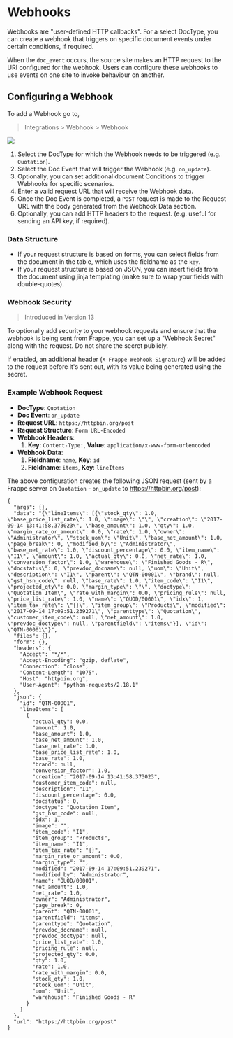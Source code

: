 <!-- base_template: frappe_io/www/frappe/frappe_base.html --><!-- add-breadcrumbs -->
# Webhooks

Webhooks are "user-defined HTTP callbacks". For a select DocType, you can create a webhook that triggers on specific document events under certain conditions, if required.

When the `doc_event` occurs, the source site makes an HTTP request to the URI configured for the webhook. Users can configure these webhooks to use events on one site to invoke behaviour on another.

## Configuring a Webhook

To add a Webhook go to,

> Integrations > Webhook > Webhook

<img class="screenshot" src="/docs/assets/img/webhook.png">

1. Select the DocType for which the Webhook needs to be triggered (e.g. `Quotation`).
1. Select the Doc Event that will trigger the Webhook (e.g. `on_update`).
1. Optionally, you can set additional document Conditions to trigger Webhooks for specific scenarios.
1. Enter a valid request URL that will receive the Webhook data.
1. Once the Doc Event is completed, a `POST` request is made to the Request URL with the body generated from the Webhook Data section.
1. Optionally, you can add HTTP headers to the request. (e.g. useful for sending an API key, if required).

### Data Structure

- If your request structure is based on forms, you can select fields from the document in the table, which uses the fieldname as the `key`.
- If your request structure is based on JSON, you can insert fields from the document using jinja templating (make sure to wrap your fields with double-quotes).

### Webhook Security

> Introduced in Version 13

To optionally add security to your webhook requests and ensure that the webhook is being sent from Frappe, you can set up a "Webhook Secret" along with the request. Do not share the secret publicly.

If enabled, an additional header (`X-Frappe-Webhook-Signature`) will be added to the request before it's sent out, with its value being generated using the secret.

### Example Webhook Request

- **DocType**: `Quotation`
- **Doc Event**: `on_update`
- **Request URL**: `https://httpbin.org/post`
- **Request Structure**: `Form URL-Encoded`
- **Webhook Headers**:
  1. **Key**: `Content-Type:`, **Value**: `application/x-www-form-urlencoded`
- **Webhook Data**:
  1. **Fieldname**: `name`,  **Key**: `id`
  1. **Fieldname**: `items`,  **Key**: `lineItems`

The above configuration creates the following JSON request (sent by a Frappe server on `Quotation` - `on_update` to https://httpbin.org/post):

```
{
  "args": {},
  "data": "{\"lineItems\": [{\"stock_qty\": 1.0, \"base_price_list_rate\": 1.0, \"image\": \"\", \"creation\": \"2017-09-14 13:41:58.373023\", \"base_amount\": 1.0, \"qty\": 1.0, \"margin_rate_or_amount\": 0.0, \"rate\": 1.0, \"owner\": \"Administrator\", \"stock_uom\": \"Unit\", \"base_net_amount\": 1.0, \"page_break\": 0, \"modified_by\": \"Administrator\", \"base_net_rate\": 1.0, \"discount_percentage\": 0.0, \"item_name\": \"I1\", \"amount\": 1.0, \"actual_qty\": 0.0, \"net_rate\": 1.0, \"conversion_factor\": 1.0, \"warehouse\": \"Finished Goods - R\", \"docstatus\": 0, \"prevdoc_docname\": null, \"uom\": \"Unit\", \"description\": \"I1\", \"parent\": \"QTN-00001\", \"brand\": null, \"gst_hsn_code\": null, \"base_rate\": 1.0, \"item_code\": \"I1\", \"projected_qty\": 0.0, \"margin_type\": \"\", \"doctype\": \"Quotation Item\", \"rate_with_margin\": 0.0, \"pricing_rule\": null, \"price_list_rate\": 1.0, \"name\": \"QUOD/00001\", \"idx\": 1, \"item_tax_rate\": \"{}\", \"item_group\": \"Products\", \"modified\": \"2017-09-14 17:09:51.239271\", \"parenttype\": \"Quotation\", \"customer_item_code\": null, \"net_amount\": 1.0, \"prevdoc_doctype\": null, \"parentfield\": \"items\"}], \"id\": \"QTN-00001\"}",
  "files": {},
  "form": {},
  "headers": {
    "Accept": "*/*",
    "Accept-Encoding": "gzip, deflate",
    "Connection": "close",
    "Content-Length": "1075",
    "Host": "httpbin.org",
    "User-Agent": "python-requests/2.18.1"
  },
  "json": {
    "id": "QTN-00001",
    "lineItems": [
      {
        "actual_qty": 0.0,
        "amount": 1.0,
        "base_amount": 1.0,
        "base_net_amount": 1.0,
        "base_net_rate": 1.0,
        "base_price_list_rate": 1.0,
        "base_rate": 1.0,
        "brand": null,
        "conversion_factor": 1.0,
        "creation": "2017-09-14 13:41:58.373023",
        "customer_item_code": null,
        "description": "I1",
        "discount_percentage": 0.0,
        "docstatus": 0,
        "doctype": "Quotation Item",
        "gst_hsn_code": null,
        "idx": 1,
        "image": "",
        "item_code": "I1",
        "item_group": "Products",
        "item_name": "I1",
        "item_tax_rate": "{}",
        "margin_rate_or_amount": 0.0,
        "margin_type": "",
        "modified": "2017-09-14 17:09:51.239271",
        "modified_by": "Administrator",
        "name": "QUOD/00001",
        "net_amount": 1.0,
        "net_rate": 1.0,
        "owner": "Administrator",
        "page_break": 0,
        "parent": "QTN-00001",
        "parentfield": "items",
        "parenttype": "Quotation",
        "prevdoc_docname": null,
        "prevdoc_doctype": null,
        "price_list_rate": 1.0,
        "pricing_rule": null,
        "projected_qty": 0.0,
        "qty": 1.0,
        "rate": 1.0,
        "rate_with_margin": 0.0,
        "stock_qty": 1.0,
        "stock_uom": "Unit",
        "uom": "Unit",
        "warehouse": "Finished Goods - R"
      }
    ]
  },
  "url": "https://httpbin.org/post"
}
```
